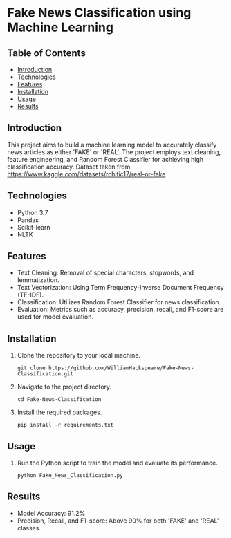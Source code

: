# Fake News Classification using Machine Learning

## Table of Contents
- [Introduction](#introduction)
- [Technologies](#technologies)
- [Features](#features)
- [Installation](#installation)
- [Usage](#usage)
- [Results](#results)

## Introduction
This project aims to build a machine learning model to accurately classify news articles as either 'FAKE' or 'REAL'. The project employs text cleaning, feature engineering, and Random Forest Classifier for achieving high classification accuracy. Dataset taken from https://www.kaggle.com/datasets/rchitic17/real-or-fake

## Technologies
- Python 3.7
- Pandas
- Scikit-learn
- NLTK

## Features
- Text Cleaning: Removal of special characters, stopwords, and lemmatization.
- Text Vectorization: Using Term Frequency-Inverse Document Frequency (TF-IDF).
- Classification: Utilizes Random Forest Classifier for news classification.
- Evaluation: Metrics such as accuracy, precision, recall, and F1-score are used for model evaluation.

## Installation
1. Clone the repository to your local machine.
   ```
   git clone https://github.com/WilliamHackspeare/Fake-News-Classification.git
   ```
2. Navigate to the project directory.
   ```
   cd Fake-News-Classification
   ```
3. Install the required packages.
   ```
   pip install -r requirements.txt
   ```

## Usage
1. Run the Python script to train the model and evaluate its performance.
   ```
   python Fake_News_Classification.py
   ```

## Results
- Model Accuracy: 91.2%
- Precision, Recall, and F1-score: Above 90% for both 'FAKE' and 'REAL' classes.
